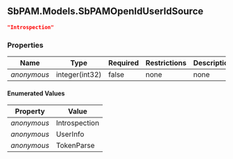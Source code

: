
<h2 id="tocS_SbPAM.Models.SbPAMOpenIdUserIdSource">SbPAM.Models.SbPAMOpenIdUserIdSource</h2>

<a id="schemasbpam.models.sbpamopeniduseridsource"></a>
<a id="schema_SbPAM.Models.SbPAMOpenIdUserIdSource"></a>
<a id="tocSsbpam.models.sbpamopeniduseridsource"></a>
<a id="tocssbpam.models.sbpamopeniduseridsource"></a>

```json
"Introspection"

```

### Properties

|Name|Type|Required|Restrictions|Description|
|---|---|---|---|---|
|*anonymous*|integer(int32)|false|none|none|

#### Enumerated Values

|Property|Value|
|---|---|
|*anonymous*|Introspection|
|*anonymous*|UserInfo|
|*anonymous*|TokenParse|


